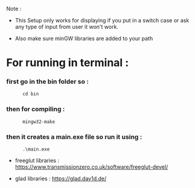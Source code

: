 Note : 
- This Setup only works for displaying if you put in a switch case or ask any type of input from user it won't work.
* Also make sure minGW libraries are added to your path 

# For running in terminal :
### first go in the bin folder so :
          cd bin

### then for compiling :
          mingw32-make

### then it creates a main.exe file so run it using :
          .\main.exe

- freeglut libraries :  https://www.transmissionzero.co.uk/software/freeglut-devel/

- glad libraries :  https://glad.dav1d.de/
